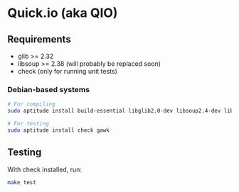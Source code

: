 # Quick.io (aka QIO)

## Requirements

* glib >= 2.32
* libsoup >= 2.38 (will probably be replaced soon)
* check (only for running unit tests)

### Debian-based systems

```bash
# For compiling
sudo aptitude install build-essential libglib2.0-dev libsoup2.4-dev libmemcached-dev

# For testing
sudo aptitude install check gawk
```

## Testing

With check installed, run:

```bash
make test
```